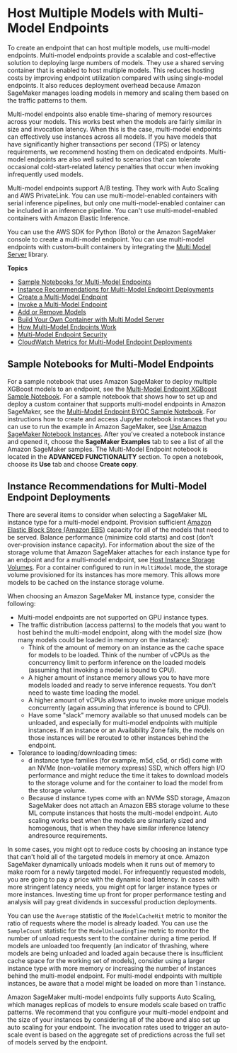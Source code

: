 # Host Multiple Models with Multi\-Model Endpoints<a name="multi-model-endpoints"></a>

To create an endpoint that can host multiple models, use multi\-model endpoints\. Multi\-model endpoints provide a scalable and cost\-effective solution to deploying large numbers of models\. They use a shared serving container that is enabled to host multiple models\. This reduces hosting costs by improving endpoint utilization compared with using single\-model endpoints\. It also reduces deployment overhead because Amazon SageMaker manages loading models in memory and scaling them based on the traffic patterns to them\.

Multi\-model endpoints also enable time\-sharing of memory resources across your models\. This works best when the models are fairly similar in size and invocation latency\. When this is the case, multi\-model endpoints can effectively use instances across all models\. If you have models that have significantly higher transactions per second \(TPS\) or latency requirements, we recommend hosting them on dedicated endpoints\. Multi\-model endpoints are also well suited to scenarios that can tolerate occasional cold\-start\-related latency penalties that occur when invoking infrequently used models\.

Multi\-model endpoints support A/B testing\. They work with Auto Scaling and AWS PrivateLink\. You can use multi\-model\-enabled containers with serial inference pipelines, but only one multi\-model\-enabled container can be included in an inference pipeline\. You can't use multi\-model\-enabled containers with Amazon Elastic Inference\.

You can use the AWS SDK for Python \(Boto\) or the Amazon SageMaker console to create a multi\-model endpoint\. You can use multi\-model endpoints with custom\-built containers by integrating the [Multi Model Server](https://github.com/awslabs/multi-model-server) library\.

**Topics**
+ [Sample Notebooks for Multi\-Model Endpoints](#multi-model-endpoint-sample-notebooks)
+ [Instance Recommendations for Multi\-Model Endpoint Deployments](#multi-model-endpoint-instance)
+ [Create a Multi\-Model Endpoint](create-multi-model-endpoint.md)
+ [Invoke a Multi\-Model Endpoint](invoke-multi-model-endpoint.md)
+ [Add or Remove Models](add-models-to-endpoint.md)
+ [Build Your Own Container with Multi Model Server](build-multi-model-build-container.md)
+ [How Multi\-Model Endpoints Work](how-multi-mode-endpoints-work.md)
+ [Multi\-Model Endpoint Security](multi-model-endpoint-security.md)
+ [CloudWatch Metrics for Multi\-Model Endpoint Deployments](multi-model-endpoint-cloudwatch-metrics.md)

## Sample Notebooks for Multi\-Model Endpoints<a name="multi-model-endpoint-sample-notebooks"></a>

For a sample notebook that uses Amazon SageMaker to deploy multiple XGBoost models to an endpoint, see the [Multi\-Model Endpoint XGBoost Sample Notebook](https://github.com/awslabs/amazon-sagemaker-examples/blob/master/advanced_functionality/multi_model_xgboost_home_value/xgboost_multi_model_endpoint_home_value.ipynb)\. For a sample notebook that shows how to set up and deploy a custom container that supports multi\-model endpoints in Amazon SageMaker, see the [Multi\-Model Endpoint BYOC Sample Notebook](https://github.com/awslabs/amazon-sagemaker-examples/blob/master/advanced_functionality/multi_model_bring_your_own/multi_model_endpoint_bring_your_own.ipynb)\. For instructions how to create and access Jupyter notebook instances that you can use to run the example in Amazon SageMaker, see [Use Amazon SageMaker Notebook Instances](nbi.md)\. After you've created a notebook instance and opened it, choose the **SageMaker Examples** tab to see a list of all the Amazon SageMaker samples\. The Multi\-Model Endpoint notebook is located in the **ADVANCED FUNCTIONALITY** section\. To open a notebook, choose its **Use** tab and choose **Create copy**\.

## Instance Recommendations for Multi\-Model Endpoint Deployments<a name="multi-model-endpoint-instance"></a>

There are several items to consider when selecting a SageMaker ML instance type for a multi\-model endpoint\. Provision sufficient [Amazon Elastic Block Store \(Amazon EBS\)](https://docs.aws.amazon.com/AWSEC2/latest/UserGuide/AmazonEBS.html) capacity for all of the models that need to be served\. Balance performance \(minimize cold starts\) and cost \(don’t over\-provision instance capacity\)\. For information about the size of the storage volume that Amazon SageMaker attaches for each instance type for an endpoint and for a multi\-model endpoint, see [Host Instance Storage Volumes](host-instance-storage.md)\. For a container configured to run in `MultiModel` mode, the storage volume provisioned for its instances has more memory\. This allows more models to be cached on the instance storage volume\. 

When choosing an Amazon SageMaker ML instance type, consider the following:
+ Multi\-model endpoints are not supported on GPU instance types\.
+ The traffic distribution \(access patterns\) to the models that you want to host behind the multi\-model endpoint, along with the model size \(how many models could be loaded in memory on the instance\):
  + Think of the amount of memory on an instance as the cache space for models to be loaded\. Think of the number of vCPUs as the concurrency limit to perform inference on the loaded models \(assuming that invoking a model is bound to CPU\)\.
  +  A higher amount of instance memory allows you to have more models loaded and ready to serve inference requests\. You don't need to waste time loading the model\.
  + A higher amount of vCPUs allows you to invoke more unique models concurrently \(again assuming that inference is bound to CPU\)\.
  + Have some "slack" memory available so that unused models can be unloaded, and especially for multi\-model endpoints with multiple instances\. If an instance or an Availability Zone fails, the models on those instances will be rerouted to other instances behind the endpoint\.
+ Tolerance to loading/downloading times:
  + d instance type families \(for example, m5d, c5d, or r5d\) come with an NVMe \(non\-volatile memory express\) SSD, which offers high I/O performance and might reduce the time it takes to download models to the storage volume and for the container to load the model from the storage volume\.
  + Because d instance types come with an NVMe SSD storage, Amazon SageMaker does not attach an Amazon EBS storage volume to these ML compute instances that hosts the multi\-model endpoint\. Auto scaling works best when the models are simarlarly sized and homogenous, that is when they have similar inference latency andresource requirements\.

In some cases, you might opt to reduce costs by choosing an instance type that can't hold all of the targeted models in memory at once\. Amazon SageMaker dynamically unloads models when it runs out of memory to make room for a newly targeted model\. For infrequently requested models, you are going to pay a price with the dynamic load latency\. In cases with more stringent latency needs, you might opt for larger instance types or more instances\. Investing time up front for proper performance testing and analysis will pay great dividends in successful production deployments\.

You can use the `Average` statistic of the `ModelCacheHit` metric to monitor the ratio of requests where the model is already loaded\. You can use the `SampleCount` statistic for the `ModelUnloadingTime` metric to monitor the number of unload requests sent to the container during a time period\. If models are unloaded too frequently \(an indicator of thrashing, where models are being unloaded and loaded again because there is insufficient cache space for the working set of models\), consider using a larger instance type with more memory or increasing the number of instances behind the multi\-model endpoint\. For multi\-model endpoints with multiple instances, be aware that a model might be loaded on more than 1 instance\. 

Amazon SageMaker multi\-model endpoints fully supports Auto Scaling, which manages replicas of models to ensure models scale based on traffic patterns\. We recommend that you configure your multi\-model endpoint and the size of your instances by considering all of the above and also set up auto scaling for your endpoint\. The invocation rates used to trigger an auto\-scale event is based on the aggregate set of predictions across the full set of models served by the endpoint\. 